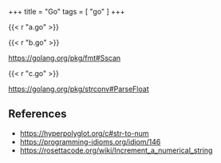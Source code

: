 +++
title = "Go"
tags = [ "go" ]
+++

{{< r "a.go" >}}

{{< r "b.go" >}}

<https://golang.org/pkg/fmt#Sscan>

{{< r "c.go" >}}

<https://golang.org/pkg/strconv#ParseFloat>

## References

- <https://hyperpolyglot.org/c#str-to-num>
- <https://programming-idioms.org/idiom/146>
- <https://rosettacode.org/wiki/Increment_a_numerical_string>
